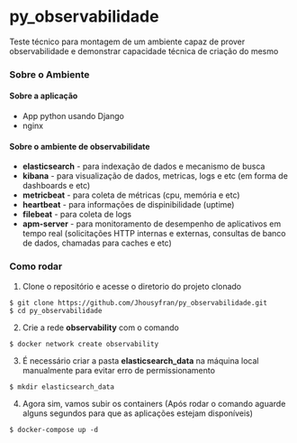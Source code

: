 # py_observabilidade

Teste técnico para montagem de um ambiente capaz de prover observabilidade e demonstrar capacidade técnica de criação do mesmo

### Sobre o Ambiente

#### Sobre a aplicação
* App python usando Django
* nginx

#### Sobre o ambiente de observabilidate
* **elasticsearch** - para indexação de dados e mecanismo de busca
* **kibana** - para visualização de dados, metricas, logs e etc (em forma de dashboards e etc)
* **metricbeat** - para coleta de métricas (cpu, memória e etc)
* **heartbeat** - para informações de dispinibilidade (uptime)
* **filebeat** - para coleta de logs
* **apm-server** - para monitoramento de desempenho de aplicativos em tempo real (solicitações HTTP internas e externas, consultas de banco de dados, chamadas para caches e etc)

### Como rodar

1. Clone o repositório e acesse o diretorio do projeto clonado
```shell
$ git clone https://github.com/Jhousyfran/py_observabilidade.git
$ cd py_observabilidade
```

2. Crie a rede **observability** com o comando
```shell
$ docker network create observability 
```

3. É necessário criar a pasta **elasticsearch_data** na máquina local manualmente para evitar erro de permissionamento
```shell
$ mkdir elasticsearch_data 
```

4. Agora sim, vamos subir os containers (Após rodar o comando aguarde alguns segundos para que as aplicações estejam disponíveis)
```shell
$ docker-compose up -d 
```

